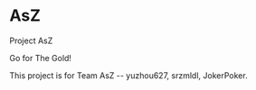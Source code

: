 # AsZ
Project AsZ

Go for The Gold!

This project is for Team AsZ -- yuzhou627, srzmldl, JokerPoker. 
